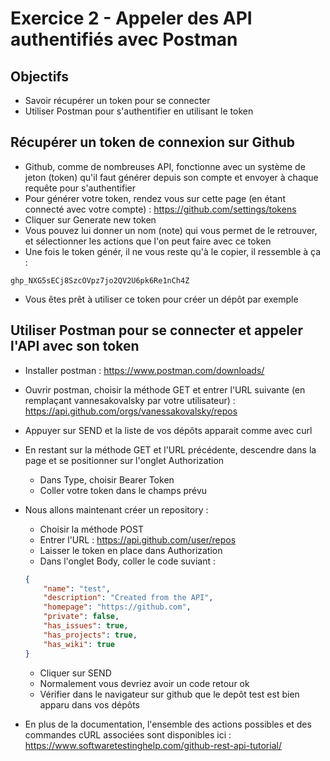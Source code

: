 # Exercice 2 - Appeler des API authentifiés avec Postman

## Objectifs 
* Savoir récupérer un token pour se connecter
* Utiliser Postman pour s'authentifier en utilisant le token

## Récupérer un token de connexion sur Github
* Github, comme de nombreuses API, fonctionne avec un système de jeton (token) qu'il faut générer depuis son compte et envoyer à chaque requête pour s'authentifier
* Pour générer votre token, rendez vous sur cette page (en étant connecté avec votre compte) : https://github.com/settings/tokens
* Cliquer sur Generate new token
* Vous pouvez lui donner un nom (note) qui vous permet de le retrouver, et sélectionner les actions que l'on peut faire avec ce token
* Une fois le token génér, il ne vous reste qu'à le copier, il ressemble à ça : 
```
ghp_NXG5sECj8SzcOVpz7jo2QV2U6pk6Re1nCh4Z
```
* Vous êtes prêt à utiliser ce token pour créer un dépôt par exemple

## Utiliser Postman pour se connecter et appeler l'API avec son token

* Installer postman : https://www.postman.com/downloads/ 
* Ouvrir postman, choisir la méthode GET et entrer l'URL suivante (en remplaçant vannesakovalsky par votre utilisateur) :  https://api.github.com/orgs/vanessakovalsky/repos  
* Appuyer sur SEND et la liste de vos dépôts apparait comme avec curl
* En restant sur la méthode GET et l'URL précédente, descendre dans la page et se positionner sur l'onglet Authorization
    * Dans Type, choisir Bearer Token
    * Coller votre token dans le champs prévu
* Nous allons maintenant créer un repository :
    * Choisir la méthode POST
    * Entrer l'URL : https://api.github.com/user/repos  
    * Laisser le token en place dans Authorization
    * Dans l'onglet Body, coller le code suviant : 
    ``` json
    {
        "name": "test",
        "description": "Created from the API",
        "homepage": "https://github.com",
        "private": false,
        "has_issues": true,
        "has_projects": true,
        "has_wiki": true
    }
    ```
    * Cliquer sur SEND
    * Normalement vous devriez avoir un code retour ok
    * Vérifier dans le navigateur sur github que le depôt test est bien apparu dans vos dépôts

* En plus de la documentation, l'ensemble des actions possibles et des commandes cURL associées sont disponibles ici : https://www.softwaretestinghelp.com/github-rest-api-tutorial/ 
